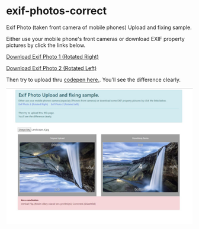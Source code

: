 # exif-photos-correct
Exif Photo (taken front camera of mobile phones) Upload and fixing sample.

Either use your mobile phone's front cameras or download EXIF property pictures by click the links below.
      
<a href="https://raw.githubusercontent.com/muammerkeles/exif-photos-correct/master/EXIFphotoCorrecting/Content/images/DSC_160s5.jpg" class="btn-link" target="_blank"> Download Exif Photo 1 (Rotated Right)</a>
      
<a href="https://raw.githubusercontent.com/muammerkeles/exif-photos-correct/master/EXIFphotoCorrecting/Content/images/Landscape_4.jpg" class="ml-3 btn-link" target="_blank">Download Exif Photo 2 (Rotated Left)</a>


Then try to upload thru <a href="https://codepen.io/muammer/pen/aqNMxR" class="ml-3 btn-link" target="_blank"> codepen here.</a>. 
You'll see the difference clearly.


<img src="https://raw.githubusercontent.com/muammerkeles/exif-photos-correct/master/EXIFphotoCorrecting/Content/images/conclusion-capture-large.JPG" width="800"/>
